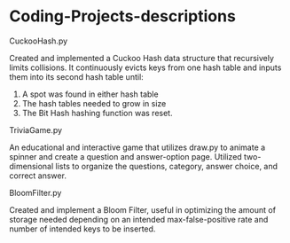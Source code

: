 # Coding-Projects-descriptions


CuckooHash.py 

Created and implemented a Cuckoo Hash data structure that  recursively limits collisions.
It continuously evicts keys from one hash table and inputs them into its second hash table  until:

1. A spot was found in either hash table
2. The hash tables needed to grow in size
3. The Bit Hash hashing function was reset. 

TriviaGame.py

An educational and interactive game that utilizes draw.py to animate a spinner and create a question and answer-option page.
Utilized two-dimensional lists to organize the questions, category, answer choice, and correct answer. 

BloomFilter.py

Created and implement a Bloom Filter, useful in optimizing the amount of storage needed depending on an intended 
max-false-positive rate and number of intended keys to be inserted. 


